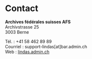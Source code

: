 # Contact

**Archives fédérales suisses AFS**<br>
Archivstrasse 25<br>
3003 Berne

Tél. : +41 58 462 89 89<br>
Courriel : support-lindas[at]bar.admin.ch<br>
Web : [lindas.admin.ch](https://lindas.admin.ch)
